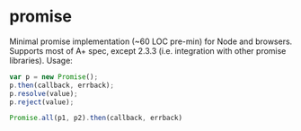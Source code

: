 promise
=======
Minimal promise implementation (~60 LOC pre-min) for Node and browsers. Supports most of A+ spec, except 2.3.3 (i.e. integration with other promise libraries).
Usage:
```javascript
var p = new Promise();
p.then(callback, errback);
p.resolve(value);
p.reject(value);

Promise.all(p1, p2).then(callback, errback)
```